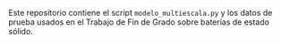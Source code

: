 Este repositorio contiene el script `modelo_multiescala.py` y los datos de prueba usados en el Trabajo de Fin de Grado sobre baterías de estado sólido.
